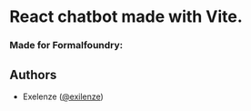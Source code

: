 # React chatbot made with Vite. 

### Made for Formalfoundry:

## Authors
- Exelenze ([@exilenze](https://x.com/exilenze))
